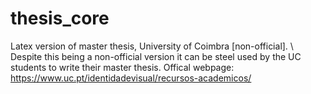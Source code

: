 # thesis_core
Latex version of master thesis, University of Coimbra [non-official]. \\
Despite this being a non-official version it can be steel used by the UC students to write their master thesis.
Offical webpage: https://www.uc.pt/identidadevisual/recursos-academicos/
